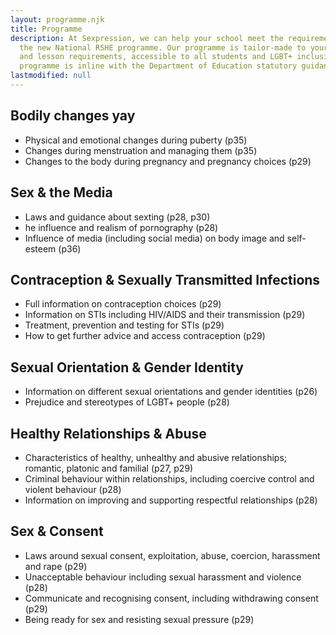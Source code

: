 ```yaml
---
layout: programme.njk
title: Programme
description: At Sexpression, we can help your school meet the requirements of
  the new National RSHE programme. Our programme is tailor-made to your school
  and lesson requirements, accessible to all students and LGBT+ inclusive. Our
  programme is inline with the Department of Education statutory guidance.
lastmodified: null
---
```

## Bodily changes yay

* Physical and emotional changes during puberty (p35)
* Changes during menstruation and managing them (p35)
* Changes to the body during pregnancy and pregnancy choices (p29)

## Sex & the Media

* Laws and guidance about sexting (p28, p30)
* he influence and realism of pornography (p28)
* Influence of media (including social media) on body image and self-esteem (p36)

## Contraception & Sexually Transmitted Infections

* Full information on contraception choices (p29)
* Information on STIs including HIV/AIDS and their transmission (p29)
* Treatment, prevention and testing for STIs (p29)
* How to get further advice and access contraception (p29)

## Sexual Orientation & Gender Identity

* Information on different sexual orientations and gender identities (p26)
* Prejudice and stereotypes of LGBT+ people (p28)

## Healthy Relationships & Abuse

* Characteristics of healthy, unhealthy and abusive relationships; romantic, platonic and familial (p27, p29)
* Criminal behaviour within relationships, including coercive control and violent behaviour (p28)
* Information on improving and supporting respectful relationships (p28)

## Sex & Consent

* Laws around sexual consent, exploitation, abuse, coercion, harassment and rape (p29)
* Unacceptable behaviour including sexual harassment and violence (p28)
* Communicate and recognising consent, including withdrawing consent (p29)
* Being ready for sex and resisting sexual pressure (p29)